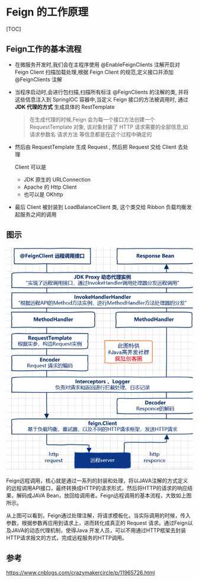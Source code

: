 # Feign 的工作原理

[TOC]

## Feign工作的基本流程

- 在微服务开发时,我们会在主程序使用 @EnableFeignClients 注解开启对 Feign Client 扫描加载处理,根据 Feign Client 的规范,定义接口并添加 @FeignClients 注解

- 当程序启动时,会进行包扫描,扫描所有标注 @FeignClients 的注解的类, 并将这些信息注入到 SpringIOC 容器中,当定义 Feign 接口的方法被调用时, 通过 **JDK 代理的方式** 生成具体的 RestTemplate 

  > 在生成代理的时候,Feign 会为每一个接口方法创建一个 RequestTemplate 对象, 该对象封装了 HTTP 请求需要的全部信息,如  请求参数名   请求方法 等信息都是在这个过程中确定的

- 然后由 RequestTemplate 生成 Request , 然后把 Request 交给 Client 去处理

  Client 可以是

  - JDK 原生的 URLConnection
  - Apache 的 Http Client
  - 也可以是 OKhttp

- 最后 Client 被封装到 LoadBalanceClient 类, 这个类交给 Ribbon 负载均衡发起服务之间的调用

## 图示

![image-20200726132143323](../../assets/image-20200726132143323.png)



Feign远程调用，核心就是通过一系列的封装和处理，将以JAVA注解的方式定义的远程调用API接口，最终转换成HTTP的请求形式，然后将HTTP的请求的响应结果，解码成JAVA Bean，放回给调用者。Feign远程调用的基本流程，大致如上图所示。

从上图可以看到，Feign通过处理注解，将请求模板化，当实际调用的时候，传入参数，根据参数再应用到请求上，进而转化成真正的 Request 请求。通过Feign以及JAVA的动态代理机制，使得Java 开发人员，可以不用通过HTTP框架去封装HTTP请求报文的方式，完成远程服务的HTTP调用。

## 参考

https://www.cnblogs.com/crazymakercircle/p/11965726.html